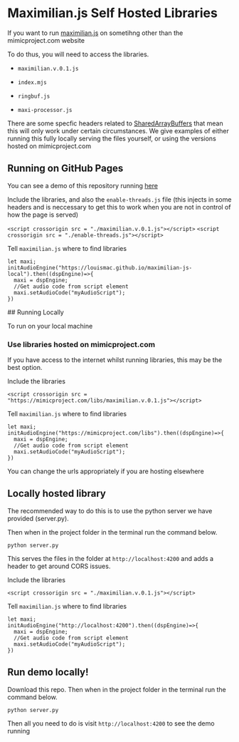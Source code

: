 # Maximilian.js Self Hosted Libraries

If you want to run [maximilian.js](https://mimicproject.com/guides/maximJS) on sometihng other than the mimicproject.com website

To do thus, you will need to access the libraries.

* ``maximilian.v.0.1.js``

* ``index.mjs``

* ``ringbuf.js``

* ``maxi-processor.js``

There are some specfic headers related to [SharedArrayBuffers](https://developer.mozilla.org/en-US/docs/Web/JavaScript/Reference/Global_Objects/SharedArrayBuffer#security_requirements) that mean this will only work under certain circumstances. We give examples of either running this fully locally serving the files yourself, or using the versions hosted on mimicproject.com

## Running on GitHub Pages

You can see a demo of this repository running [here](https://louismac.github.io/maximilian-js-local/)

Include the libraries, and also the ``enable-threads.js`` file (this injects in some headers and is neccessary to get this to work when you are not in control of how the page is served)

``<script crossorigin src = "./maximilian.v.0.1.js"></script>``
``<script crossorigin src = "./enable-threads.js"></script>``

Tell ``maximilian.js`` where to find libraries

```
let maxi;
initAudioEngine("https://louismac.github.io/maximilian-js-local").then((dspEngine)=>{
  maxi = dspEngine;
  //Get audio code from script element
  maxi.setAudioCode("myAudioScript");
})
```

## Running Locally

To run on your local machine 

### Use libraries hosted on mimicproject.com

If you have access to the internet whilst running libraries, this may be the best option.

Include the libraries

``<script crossorigin src = "https://mimicproject.com/libs/maximilian.v.0.1.js"></script>``

Tell ``maximilian.js`` where to find libraries

```
let maxi;
initAudioEngine("https://mimicproject.com/libs").then((dspEngine)=>{
  maxi = dspEngine;
  //Get audio code from script element
  maxi.setAudioCode("myAudioScript");
})
```

You can change the urls appropriately if you are hosting elsewhere

## Locally hosted library

The recommended way to do this is to use the python server we have provided (server.py).

Then when in the project folder in the terminal run the command below.

``python server.py``

This serves the files in the folder at ``http://localhost:4200`` and adds a header to get around CORS issues.

Include the libraries

``<script crossorigin src = "./maximilian.v.0.1.js"></script>``

Tell ``maximilian.js`` where to find libraries

```
let maxi;
initAudioEngine("http://localhost:4200").then((dspEngine)=>{
  maxi = dspEngine;
  //Get audio code from script element
  maxi.setAudioCode("myAudioScript");
})
```

## Run demo locally!

Download this repo. Then when in the project folder in the terminal run the command below.

``python server.py``

Then all you need to do is visit ``http://localhost:4200`` to see the demo running
